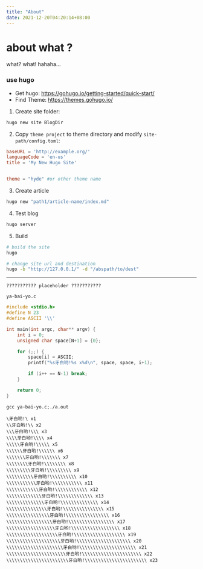 ```yaml
---
title: "About"
date: 2021-12-20T04:20:14+08:00
---
```


# about what ?

what? what! hahaha...

### use hugo

- Get hugo: https://gohugo.io/getting-started/quick-start/
- Find Theme: https://themes.gohugo.io/

1. Create site folder:

```sh
hugo new site BlogDir
```

2. Copy `theme project` to theme directory and modify `site-path/config.toml`:

```toml
baseURL = 'http://example.org/'
languageCode = 'en-us'
title = 'My New Hugo Site'


theme = "hyde" #or other theme name
```

3. Create article

```sh
hugo new "path1/article-name/index.md"
```

4. Test blog

```sh
hugo server
```

5. Build

```sh
# build the site
hugo

# change site url and destination
hugo -b "http://127.0.0.1/" -d "/abspath/to/dest"
```

-----

```
??????????? placeholder ???????????
```

`ya-bai-yo.c`

```c
#include <stdio.h>
#define N 23
#define ASCII '\\'

int main(int argc, char** argv) {
    int i = 0;
    unsigned char space[N+1] = {0};

    for (;;) {
        space[i] = ASCII;
        printf("%s牙白哟!%s x%d\n", space, space, i+1);

        if (i++ == N-1) break;
    }

    return 0;
}
```

`gcc ya-bai-yo.c;./a.out`

```
\牙白哟!\ x1
\\牙白哟!\\ x2
\\\牙白哟!\\\ x3
\\\\牙白哟!\\\\ x4
\\\\\牙白哟!\\\\\ x5
\\\\\\牙白哟!\\\\\\ x6
\\\\\\\牙白哟!\\\\\\\ x7
\\\\\\\\牙白哟!\\\\\\\\ x8
\\\\\\\\\牙白哟!\\\\\\\\\ x9
\\\\\\\\\\牙白哟!\\\\\\\\\\ x10
\\\\\\\\\\\牙白哟!\\\\\\\\\\\ x11
\\\\\\\\\\\\牙白哟!\\\\\\\\\\\\ x12
\\\\\\\\\\\\\牙白哟!\\\\\\\\\\\\\ x13
\\\\\\\\\\\\\\牙白哟!\\\\\\\\\\\\\\ x14
\\\\\\\\\\\\\\\牙白哟!\\\\\\\\\\\\\\\ x15
\\\\\\\\\\\\\\\\牙白哟!\\\\\\\\\\\\\\\\ x16
\\\\\\\\\\\\\\\\\牙白哟!\\\\\\\\\\\\\\\\\ x17
\\\\\\\\\\\\\\\\\\牙白哟!\\\\\\\\\\\\\\\\\\ x18
\\\\\\\\\\\\\\\\\\\牙白哟!\\\\\\\\\\\\\\\\\\\ x19
\\\\\\\\\\\\\\\\\\\\牙白哟!\\\\\\\\\\\\\\\\\\\\ x20
\\\\\\\\\\\\\\\\\\\\\牙白哟!\\\\\\\\\\\\\\\\\\\\\ x21
\\\\\\\\\\\\\\\\\\\\\\牙白哟!\\\\\\\\\\\\\\\\\\\\\\ x22
\\\\\\\\\\\\\\\\\\\\\\\牙白哟!\\\\\\\\\\\\\\\\\\\\\\\ x23
```
